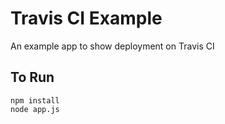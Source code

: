# Travis CI Example

An example app to show deployment on Travis CI

## To Run

```
npm install
node app.js
```
